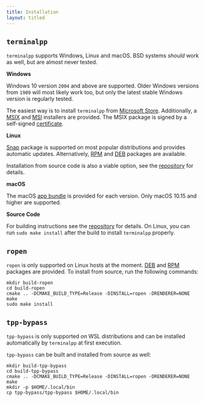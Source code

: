 ```yaml
---
title: Installation
layout: titled
---
```



## `terminalpp`

`terminalpp` supports Windows, Linux and macOS. BSD systems *should* work as well, but are almost never tested. 


**Windows**

Windows 10 version `2004` and above are supported. Older Windows versions from `1909` will most likely work too, but only the latest stable Windows version is regularly tested.

The easiest way is to install `terminalpp` from [Microsoft Store](https://www.microsoft.com/store/apps/9NNH6JQFJ7HD). Additionally, a [MSIX](https://github.com/terminalpp/terminalpp/releases/latest/download/terminalpp.msix) and [MSI](https://github.com/terminalpp/terminalpp/releases/latest/download/terminalpp.msi) installers are provided. The MSIX package is signed by a self-signed [certificate](https://github.com/terminalpp/terminalpp/raw/master/terminalpp.cer).

**Linux**

[Snap](https://snapcraft.io/terminalpp) package is supported on most popular distributions and provides automatic updates. Alternatively, [RPM](https://github.com/terminalpp/terminalpp/releases/latest/download/terminalpp.rpm) and [DEB](https://github.com/terminalpp/terminalpp/releases/latest/download/terminalpp.deb) packages are available. 

Installation from source code is also a viable option, see the [repository](htps://github.com/terminalpp/terminalpp) for details. 

**macOS**

The macOS [app bundle](https://github.com/terminalpp/terminalpp/releases/latest/download/terminalpp-macos.zip) is provided for each version. Only macOS 10.15 and higher are supported.

**Source Code**

For building instructions see the [repository](htps://github.com/terminalpp/terminalpp) for details. On Linux, you can run `sudo make install` after the build to install `terminalpp` properly. 

## `ropen`

`ropen` is only supported on Linux hosts at the moment. [DEB](https://github.com/terminalpp/terminalpp/releases/latest/download/ropen.deb) and [RPM](https://github.com/terminalpp/terminalpp/releases/latest/download/ropen.rpm) packages are provided. To install from source, run the following commands:

    mkdir build-ropen
    cd build-ropen
    cmake .. -DCMAKE_BUILD_TYPE=Release -DINSTALL=ropen -DRENDERER=NONE
    make 
    sudo make install

## `tpp-bypass`

`tpp-bypass` is only supported on WSL distributions and can be installed automatically by `terminalpp` at first execution. 

`tpp-bypass` can be built and installed from source as well:

    mkdir build-tpp-bypass
    cd build-tpp-bypass
    cmake .. -DCMAKE_BUILD_TYPE=Release -DINSTALL=ropen -DRENDERER=NONE
    make 
    mkdir -p $HOME/.local/bin
    cp tpp-bypass/tpp-bypass $HOME/.local/bin









